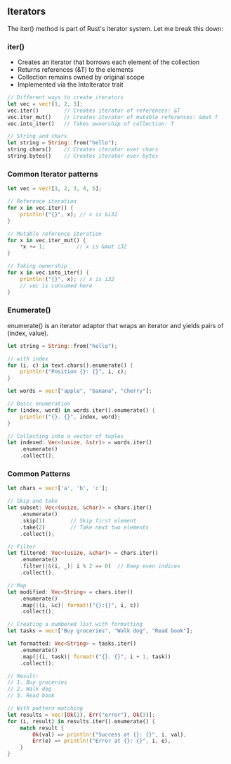 ## Iterators 

The iter() method is part of Rust's iterator system. Let me break this down:

### iter()  

- Creates an iterator that borrows each element of the collection
- Returns references (&T) to the elements
- Collection remains owned by original scope
- Implemented via the IntoIterator trait

```rust
// Different ways to create iterators
let vec = vec![1, 2, 3];
vec.iter()        // Creates iterator of references: &T
vec.iter_mut()    // Creates iterator of mutable references: &mut T
vec.into_iter()   // Takes ownership of collection: T

// String and chars
let string = String::from("hello");
string.chars()    // Creates iterator over chars
string.bytes()    // Creates iterator over bytes
```

### Common Iterator patterns 

```rust
let vec = vec![1, 2, 3, 4, 5];

// Reference iteration
for x in vec.iter() {
    println!("{}", x); // x is &i32
}

// Mutable reference iteration
for x in vec.iter_mut() {
    *x += 1;          // x is &mut i32
}

// Taking ownership
for x in vec.into_iter() {
    println!("{}", x); // x is i32
    // vec is consumed here
}
```

### Enumerate()

enumerate() is an iterator adaptor that wraps an iterator and yields pairs of (index, value). 

```rust
let string = String::from("hello");

// with index
for (i, c) in text.chars().enumerate() {
    println!("Position {}: {}", i, c);
}
```

```rust
let words = vec!["apple", "banana", "cherry"];

// Basic enumeration
for (index, word) in words.iter().enumerate() {
    println!("{}. {}", index, word);
}

// Collecting into a vector of tuples
let indexed: Vec<(usize, &str)> = words.iter()
    .enumerate()
    .collect();
```

### Common Patterns 

```rust
let chars = vec!['a', 'b', 'c'];

// Skip and take
let subset: Vec<(usize, &char)> = chars.iter()
    .enumerate()
    .skip(1)        // Skip first element
    .take(2)        // Take next two elements
    .collect();

// Filter
let filtered: Vec<(usize, &char)> = chars.iter()
    .enumerate()
    .filter(|&(i, _)| i % 2 == 0)  // Keep even indices
    .collect();

// Map
let modified: Vec<String> = chars.iter()
    .enumerate()
    .map(|(i, &c)| format!("{}:{}", i, c))
    .collect();
```

```rust
// Creating a numbered list with formatting
let tasks = vec!["Buy groceries", "Walk dog", "Read book"];

let formatted: Vec<String> = tasks.iter()
    .enumerate()
    .map(|(i, task)| format!("{}. {}", i + 1, task))
    .collect();

// Result:
// 1. Buy groceries
// 2. Walk dog
// 3. Read book

// With pattern matching
let results = vec![Ok(1), Err("error"), Ok(3)];
for (i, result) in results.iter().enumerate() {
    match result {
        Ok(val) => println!("Success at {}: {}", i, val),
        Err(e) => println!("Error at {}: {}", i, e),
    }
}
```
